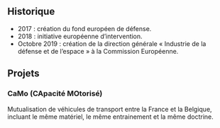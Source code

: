 ## Historique

* 2017 : création du fond européen de défense.
* 2018 : initiative européenne d’intervention.
* Octobre 2019 : création de la direction générale « Industrie de la défense et de l’espace » à la Commission Européenne.

## Projets

### CaMo (CApacité MOtorisé)

Mutualisation de véhicules de transport entre la France et la Belgique, incluant le même matériel, le même entrainement et la même doctrine.